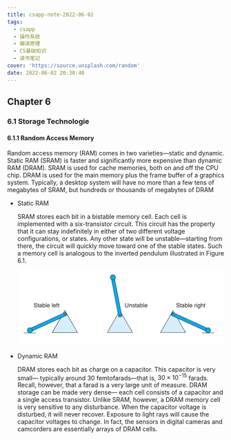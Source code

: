 ```yaml
---
title: csapp-note-2022-06-02
tags:
  - csapp
  - 操作系统
  - 编译原理
  - CS基础知识
  - 读书笔记
cover: 'https://source.unsplash.com/random'
date: 2022-06-02 20:30:40
---
```

## Chapter 6

### 6.1 Storage Technologie

#### 6.1.1 Random Access Memory

Random access memory (RAM) comes in two varieties—static and dynamic. Static
RAM (SRAM) is faster and significantly more expensive than dynamic RAM
(DRAM). SRAM is used for cache memories, both on and off the CPU chip.
DRAM is used for the main memory plus the frame buffer of a graphics system.
Typically, a desktop system will have no more than a few tens of megabytes of
SRAM, but hundreds or thousands of megabytes of DRAM

- Static RAM

  SRAM stores each bit in a bistable memory cell. Each cell is implemented with
a six-transistor circuit. This circuit has the property that it can stay indefinitely
in either of two different voltage configurations, or states. Any other state will
be unstable—starting from there, the circuit will quickly move toward one of the
stable states. Such a memory cell is analogous to the inverted pendulum illustrated
in Figure 6.1.

  ![](assets/6-1-sram.png)


- Dynamic RAM

  DRAM stores each bit as charge on a capacitor. This capacitor is very small—
  typically around 30 femtofarads—that is, $30 \times 10^{−15}$ farads. Recall, however, that
  a farad is a very large unit of measure. DRAM storage can be made very dense—
  each cell consists of a capacitor and a single access transistor. Unlike SRAM,
  however, a DRAM memory cell is very sensitive to any disturbance. When the
  capacitor voltage is disturbed, it will never recover. Exposure to light rays will
  cause the capacitor voltages to change. In fact, the sensors in digital cameras and
  camcorders are essentially arrays of DRAM cells.
